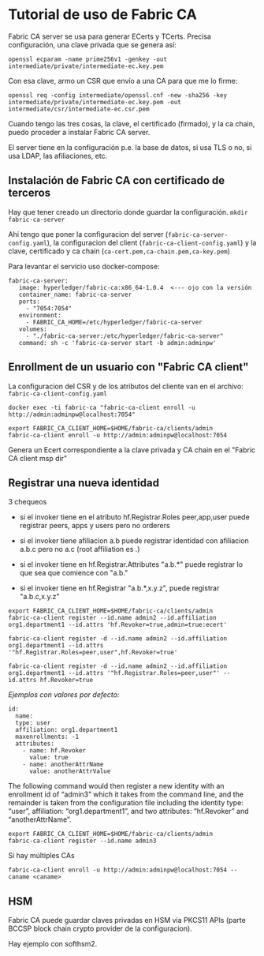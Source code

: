# Tutorial de uso de Fabric CA

Fabric CA server se usa para generar ECerts y TCerts. Precisa configuración, una clave privada que se genera así:

`openssl ecparam -name prime256v1 -genkey -out intermediate/private/intermediate-ec.key.pem`

Con esa clave, armo un CSR que envío a una CA para que me lo firme:

`openssl req -config intermediate/openssl.cnf -new -sha256 -key intermediate/private/intermediate-ec.key.pem -out intermediate/csr/intermediate-ec.csr.pem`

Cuando tengo las tres cosas, la clave, el certificado (firmado), y la ca chain, puedo proceder a instalar Fabric CA server. 

El server tiene en la configuración p.e. la base de datos, si usa TLS o no, si usa LDAP, las afiliaciones, etc.

## Instalación de Fabric CA con certificado de terceros

Hay que tener creado un directorio donde guardar la configuración.
`mkdir fabric-ca-server`

Ahí tengo que poner la configuracion del server (`fabric-ca-server-config.yaml`), la configuracion del client (`fabric-ca-client-config.yaml`) y la clave, certificado y ca chain (`ca-cert.pem,ca-chain.pem,ca-key.pem`)

Para levantar el servicio uso docker-compose:

```
fabric-ca-server:
   image: hyperledger/fabric-ca:x86_64-1.0.4  <--- ojo con la versión
   container_name: fabric-ca-server
   ports:
     - "7054:7054"
   environment:
     - FABRIC_CA_HOME=/etc/hyperledger/fabric-ca-server
   volumes:
     - "./fabric-ca-server:/etc/hyperledger/fabric-ca-server"
   command: sh -c 'fabric-ca-server start -b admin:adminpw'
```


## Enrollment de un usuario con "Fabric CA client"

La configuracion del CSR y de los atributos del cliente van en el archivo: `fabric-ca-client-config.yaml`

```
docker exec -ti fabric-ca "fabric-ca-client enroll -u http://admin:adminpw@localhost:7054" 

export FABRIC_CA_CLIENT_HOME=$HOME/fabric-ca/clients/admin
fabric-ca-client enroll -u http://admin:adminpw@localhost:7054
```

Genera un Ecert correspondiente a la clave privada y CA chain en el "Fabric CA client msp dir"

## Registrar una nueva identidad

3 chequeos
  - si el invoker tiene en el atributo hf.Registrar.Roles peer,app,user puede registrar peers, apps y users pero no orderers

  - si el invoker tiene afiliacion a.b puede registrar identidad con afiliacion a.b.c pero no a.c (root affiliation es .)

  - si el invoker tiene en hf.Registrar.Attributes "a.b.*" puede registrar lo que sea que comience con "a.b."
  - si el invoker tiene en hf.Registrar "a.b.*,x.y.z", puede registrar "a.b.c,x.y.z" 

```
export FABRIC_CA_CLIENT_HOME=$HOME/fabric-ca/clients/admin
fabric-ca-client register --id.name admin2 --id.affiliation org1.department1 --id.attrs 'hf.Revoker=true,admin=true:ecert'

fabric-ca-client register -d --id.name admin2 --id.affiliation org1.department1 --id.attrs '"hf.Registrar.Roles=peer,user",hf.Revoker=true'

fabric-ca-client register -d --id.name admin2 --id.affiliation org1.department1 --id.attrs '"hf.Registrar.Roles=peer,user"' --id.attrs hf.Revoker=true
```

_Ejemplos con valores por defecto:_

```
id:
  name:
  type: user
  affiliation: org1.department1
  maxenrollments: -1
  attributes:
    - name: hf.Revoker
      value: true
    - name: anotherAttrName
      value: anotherAttrValue
```

The following command would then register a new identity with an enrollment id of “admin3” which it takes from the command line, and the remainder is taken from the configuration file including the identity type: “user”, affiliation: “org1.department1”, and two attributes: “hf.Revoker” and “anotherAttrName”.

```
export FABRIC_CA_CLIENT_HOME=$HOME/fabric-ca/clients/admin
fabric-ca-client register --id.name admin3
```

Si hay múltiples CAs

`fabric-ca-client enroll -u http://admin:adminpw@localhost:7054 --caname <caname>`


## HSM

Fabric CA puede guardar claves privadas en HSM vía PKCS11 APIs (parte BCCSP block chain crypto provider de la configuracion).

Hay ejemplo con softhsm2.
